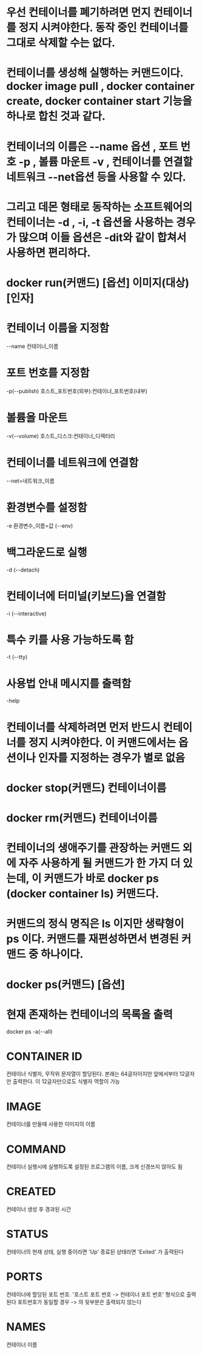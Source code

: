 <!-- 컨테이너의 생성과 삭제, 실행 정지 -->
# 우선 컨테이너를 폐기하려면 먼지 컨테이너를 정지 시켜야한다. 동작 중인 컨테이너를 그대로 삭제할 수는 없다.

<!-- 컨테이너를 생성하고 실행하는 커맨드 : docker run(docker container run) -->
# 컨테이너를 생성해 실행하는 커맨드이다. docker image pull , docker container create, docker container start 기능을 하나로 합친 것과 같다.
# 컨테이너의 이름은 --name 옵션 , 포트 번호 -p , 볼륨 마운트 -v , 컨테이너를 연결할 네트워크 --net옵션 등을 사용할 수 있다.
# 그리고 데몬 형태로 동작하는 소프트웨어의 컨테이너는 -d , -i, -t 옵션을 사용하는 경우가 많으며 이들 옵션은 -dit와 같이 합쳐서 사용하면 편리하다.

# docker run(커맨드) [옵션] 이미지(대상) [인자]


# 컨테이너 이름을 지정함
--name 컨테이너_이름 

# 포트 번호를 지정함
-p(--publish) 호스트_포트번호(외부):컨테이너_포트번호(내부)

# 볼륨을 마운트
-v(--volume) 호스트_디스크:컨테이너_디렉터리

# 컨테이너를 네트워크에 연결함
--net=네트워크_이름

# 환경변수를 설정함
-e 환경변수_이름=값 (--env)

# 백그라운드로 실행
-d (--detach)

# 컨테이너에 터미널(키보드)을 연결함
-i (--interactive)

# 특수 키를 사용 가능하도록 함
-t (--tty)

# 사용법 안내 메시지를 출력함
-help

<!-- 컨테이너를 정지하는 커맨드 : docker stop(docker container stop) -->
# 컨테이너를 삭제하려면 먼저 반드시 컨테이너를 정지 시켜야한다. 이 커맨드에서는 옵션이나 인자를 지정하는 경우가 별로 없음

# docker stop(커맨드) 컨테이너이름

<!-- 컨테이너를 삭제하는 커맨드: docker rm (docker container rm) -->

# docker rm(커맨드) 컨테이너이름

<!-- docker ps 커맨드 -->
# 컨테이너의 생애주기를 관장하는 커맨드 외에 자주 사용하게 될 커맨드가 한 가지 더 있는데, 이 커맨드가 바로 docker ps (docker container ls) 커맨드다.
# 커맨드의 정식 명직은 ls 이지만 생략형이 ps 이다. 커맨드를 재편성하면서 변경된 커맨드 중 하나이다.

# docker ps(커맨드) [옵션]

# 현재 존재하는 컨테이너의 목록을 출력
docker ps -a(--all)


<!-- Todo : 컨테이너의 목록의 정보 -->
# CONTAINER ID
컨테이너 식별자, 무작위 문자열이 할당된다. 본래는 64글자이지만 앞에서부터 12글자만 출력한다. 이 12글자만으로도 식별자 역할이 가능

# IMAGE
컨테이너를 만들때 사용한 이미지의 이름

# COMMAND
컨테이너 실행시에 실행하도록 설정된 프로그램의 이름, 크게 신경쓰지 않아도 됨

# CREATED 
컨테이너 생성 후 경과된 시간

# STATUS
컨테이너의 현재 상태, 실행 중이라면 'Up' 종료된 상태라면 'Exited' 가 출력된다

# PORTS
컨테이너에 할당된 포트 번호. '호스트 포트 번호 -> 컨테이너 포트 번호' 형식으로 출력된다
포트번호가 동일할 경우 -> 의 뒷부분은 출력되지 않는다

# NAMES
컨테이너 이름

